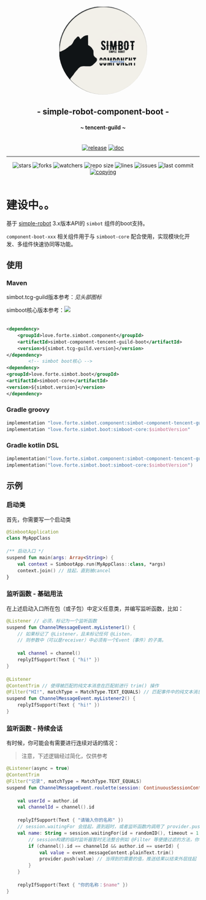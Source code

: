 <div align="center">
    <img src="../.simbot/logo.png" alt="logo" style="width:230px; height:230px; border-radius:50%; " />
    <h2>
        - simple-robot-component-boot -
    </h2>
    <h4>
        ~ tencent-guild ~
    </h4>
    <br />
<a href="https://repo1.maven.org/maven2/love/forte/simbot/component/simbot-component-tencent-guild-boot" target="_blank">
  <img alt="release" src="https://img.shields.io/maven-central/v/love.forte.simbot.component/simbot-component-tencent-guild-boot" /></a>
<a href="https://www.yuque.com/simpler-robot/simpler-robot-doc" target="_blank">
  <img alt="doc" src="https://img.shields.io/badge/doc-yuque-brightgreen" /></a>
<hr />
   <img alt="stars" src="https://img.shields.io/github/stars/simple-robot/simbot-component-tencent-guild" />
   <img alt="forks" src="https://img.shields.io/github/forks/simple-robot/simbot-component-tencent-guild" />
   <img alt="watchers" src="https://img.shields.io/github/watchers/simple-robot/simbot-component-tencent-guild" />
   <img alt="repo size" src="https://img.shields.io/github/repo-size/simple-robot/simbot-component-tencent-guild" />
   <img alt="lines" src="https://img.shields.io/tokei/lines/github/simple-robot/simbot-component-tencent-guild" />
   <img alt="issues" src="https://img.shields.io/github/issues-closed/simple-robot/simbot-component-tencent-guild?color=green" />
   <img alt="last commit" src="https://img.shields.io/github/last-commit/simple-robot/simbot-component-tencent-guild" />
   <a href="./COPYING"><img alt="copying" src="https://img.shields.io/github/license/simple-robot/simbot-component-tencent-guild" /></a>

</div>

<br>

# 建设中。。

基于 [simple-robot](https://github.com/ForteScarlet/simpler-robot) 3.x版本API的 `simbot` 组件的boot支持。

`component-boot-xxx` 相关组件用于与 `simboot-core` 配合使用，实现模块化开发、多组件快速协同等功能。

## 使用

### Maven

simbot.tcg-guild版本参考：*见头部图标*

simboot核心版本参考：![](https://img.shields.io/maven-central/v/love.forte.simbot.boot/simboot-core)

```xml

<dependency>
    <groupId>love.forte.simbot.component</groupId>
    <artifactId>simbot-component-tencent-guild-boot</artifactId>
    <version>${simbot.tcg-guild.version}</version>
</dependency>
        <!-- simbot boot核心 -->
<dependency>
<groupId>love.forte.simbot.boot</groupId>
<artifactId>simboot-core</artifactId>
<version>${simbot.version}</version>
</dependency>
```

### Gradle groovy

```groovy
implementation "love.forte.simbot.component:simbot-component-tencent-guild-boot:$simbotTcgGuildVersion"
implementation "love.forte.simbot.boot:simboot-core:$simbotVersion"
```

### Gradle kotlin DSL

```kotlin
implementation("love.forte.simbot.component:simbot-component-tencent-guild-boot:$simbotTcgGuildVersion")
implementation("love.forte.simbot.boot:simboot-core:$simbotVersion")
```

## 示例

### 启动类

首先，你需要写一个启动类

```kotlin
@SimbootApplication
class MyAppClass

/** 启动入口 */
suspend fun main(args: Array<String>) {
    val context = SimbootApp.run(MyAppClass::class, *args)
    context.join() // 挂起，直到被cancel
}

```

### 监听函数 - 基础用法

在上述启动入口所在包（或子包）中定义任意类，并编写监听函数，比如：

```kotlin
@Listener // 必须，标记为一个监听函数
suspend fun ChannelMessageEvent.myListener1() {
    // 如果标记了 @Listener，且未标记任何 @Listen，
    // 则参数中（可以是receiver）中必须有一个Event（事件）的子类。
    
    val channel = channel() 
    replyIfSupport(Text { "hi!" })
}

@Listener
@ContentTrim // 使得被匹配的纯文本消息在匹配前进行 trim() 操作
@Filter("HI!", matchType = MatchType.TEXT_EQUALS) // 匹配事件中的纯文本消息。
suspend fun ChannelMessageEvent.myListener2() {
    replyIfSupport(Text { "hi!" })
}
```

### 监听函数 - 持续会话

有时候，你可能会有需要进行连续对话的情况：

> 注意，下述逻辑经过简化，仅供参考

```kotlin
@Listener(async = true)
@ContentTrim
@Filter("记录", matchType = MatchType.TEXT_EQUALS)
suspend fun ChannelMessageEvent.roulette(session: ContinuousSessionContext): EventResult {
    
    val userId = author.id
    val channelId = channel().id
    
    replyIfSupport(Text { "请输入你的名称" })
    // session.waitingFor 会挂起，直到超时，或者监听函数内调用了 provider.push / provider.pushException
    val name: String = session.waitingFor(id = randomID(), timeout = 1.minutes) { event: ChannelMessageEvent, context, provider ->
        // session构建的临时监听器暂时无法整合例如 @Filter 等便捷过滤的方法，你需要手动匹配事件是否是你所需要的
        if (channel().id == channelId && author.id == userId) {
            val value = event.messageContent.plainText.trim()
            provider.push(value) // 当得到的需要的值，推送结果以结束外层挂起
        }
    }
    
    replyIfSupport(Text { "你的名称：$name" })
}
```
